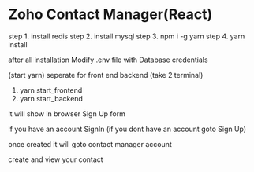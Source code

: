 # Zoho Contact Manager(React)

step 1. install redis
step 2. install mysql
step 3. npm i -g yarn
step 4. yarn install

after all installation 
Modify .env file with Database credentials

(start yarn) seperate for front end backend (take 2 terminal)
 1.  yarn start_frontend
 2.  yarn start_backend

it will show in browser Sign Up form 

if you have an account SignIn (if you dont have an account goto Sign Up)

once created it will goto contact manager account

create and view your contact
